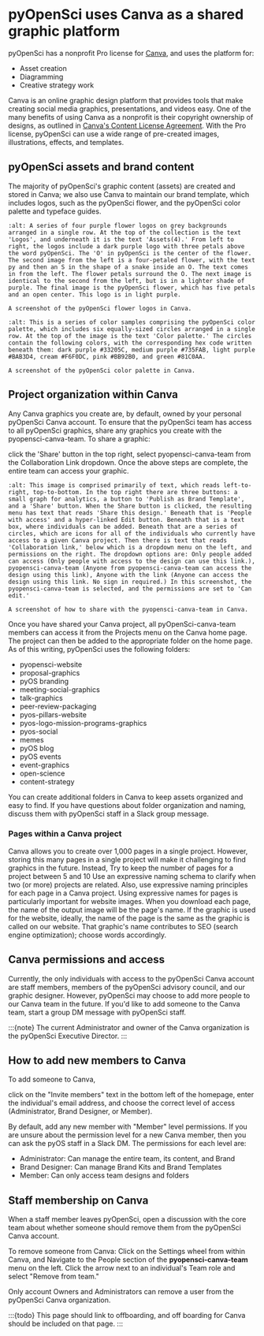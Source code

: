 # pyOpenSci uses Canva as a shared graphic platform

pyOpenSci has a nonprofit Pro license for [Canva](https://www.canva.com/), and uses the platform for:
* Asset creation
* Diagramming
* Creative strategy work

Canva is an online graphic design platform that provides tools that make creating social media graphics, presentations, and videos easy. One of the many benefits of using Canva as a nonprofit is their copyright ownership of designs, as outlined in [Canva's Content License Agreement](https://www.canva.com/policies/content-license-agreement/). With the Pro license, pyOpenSci can use a wide range of pre-created images, illustrations, effects, and templates.

## pyOpenSci assets and brand content

The majority of pyOpenSci's graphic content (assets) are created and stored in Canva; we also use Canva to maintain our brand template, which includes logos, such as the pyOpenSci flower, and the pyOpenSci color palette and typeface guides.

```{figure} /images/canva-images/pyos-flowers.png
:alt: A series of four purple flower logos on grey backgrounds arranged in a single row. At the top of the collection is the text 'Logos', and underneath it is the text 'Assets(4).' From left to right, the logos include a dark purple logo with three petals above the word pyOpenSci. The 'O' in pyOpenSci is the center of the flower. The second image from the left is a four-petaled flower, with the text py and then an S in the shape of a snake inside an O. The text comes in from the left. The flower petals surround the O. The next image is identical to the second from the left, but is in a lighter shade of purple. The final image is the pyOpenSci flower, which has five petals and an open center. This logo is in light purple.

A screenshot of the pyOpenSci flower logos in Canva.
```

```{figure} /images/canva-images/pyos-color-palette.png
:alt: This is a series of color samples comprising the pyOpenSci color palette, which includes six equally-sized circles arranged in a single row. At the top of the image is the text 'Color palette.' The circles contain the following colors, with the corresponding hex code written beneath them: dark purple #33205C, medium purple #735FAB, light purple #BAB3D4, cream #F6F0DC, pink #BB92B0, and green #81C0AA.

A screenshot of the pyOpenSci color palette in Canva.
```

## Project organization within Canva

Any Canva graphics you create are, by default, owned by your personal pyOpenSci Canva account. To ensure that the pyOpenSci team has access to all pyOpenSci graphics,  share any graphics you create with the pyopensci-canva-team. To share a graphic: 

click the 'Share' button in the top right, 
select pyopensci-canva-team from the Collaboration Link dropdown.
Once the above steps are complete, the entire team can access your graphic.

```{figure} /images/canva-images/canva-share.png
:alt: This image is comprised primarily of text, which reads left-to-right, top-to-bottom. In the top right there are three buttons: a small graph for analytics, a button to 'Publish as Brand Template', and a 'Share' button. When the Share button is clicked, the resulting menu has text that reads 'Share this design.' Beneath that is 'People with access' and a hyper-linked Edit button. Beneath that is a text box, where individuals can be added. Beneath that are a series of circles, which are icons for all of the individuals who currently have access to a given Canva project. Then there is text that reads 'Collaboration link,' below which is a dropdown menu on the left, and permissions on the right. The dropdown options are: Only people added can access (Only people with access to the design can use this link.), pyopensci-canva-team (Anyone from pyopensci-canva-team can access the design using this link), Anyone with the link (Anyone can access the design using this link. No sign in required.) In this screenshot, the pyopensci-canva-team is selected, and the permissions are set to 'Can edit.'

A screenshot of how to share with the pyopensci-canva-team in Canva.
```

Once you have shared your Canva project, all pyOpenSci-canva-team members can access it from the Projects menu on the Canva home page. The project can then be added to the appropriate folder on the home page. As of this writing, pyOpenSci uses the following folders:

* pyopensci-website
* proposal-graphics
* pyOS branding
* meeting-social-graphics
* talk-graphics
* peer-review-packaging
* pyos-pillars-website
* pyos-logo-mission-programs-graphics
* pyos-social
* memes
* pyOS blog
* pyOS events
* event-graphics
* open-science
* content-strategy

You can create additional folders in Canva to keep assets organized and easy to find. If you have questions about folder organization and naming, discuss them with pyOpenSci staff in a Slack group message.

### Pages within a Canva project

Canva allows you to create over 1,000 pages in a single project. However, storing this many pages in a single project will make it challenging to find graphics in the future. Instead, 
Try to keep the number of pages for a project between 5 and 10
Use an expressive naming schema to clarify when two (or more) projects are related.
Also, use expressive naming principles for each page in a Canva project. Using expressive names for pages is particularly important for website images. When you download each page, the name of the output image will be the page's name. If the graphic is used for the website, ideally, the name of the page is the same as the graphic is called on our website. That graphic's name contributes to SEO (search engine optimization); choose words accordingly. 

## Canva permissions and access

Currently, the only individuals with access to the pyOpenSci Canva account are staff members, members of the pyOpenSci advisory council, and our graphic designer. However, pyOpenSci may choose to add more people to our Canva team in the future. If you'd like to add someone to the Canva team, start a group DM message with pyOpenSci staff. 

:::{note}
The current Administrator and owner of the Canva organization is the pyOpenSci Executive Director.
:::

## How to add new members to Canva 

To add someone to Canva, 

click on the "Invite members" text in the bottom left of the homepage, 
enter the individual's email address, and 
choose the correct level of access (Administrator, Brand Designer, or Member). 

By default, add any new member with "Member" level permissions. If you are unsure about the permission level for a new Canva member, then you can ask the pyOS staff in a Slack DM. The permissions for each level are:

* Administrator: Can manage the entire team, its content, and Brand
* Brand Designer: Can manage Brand Kits and Brand Templates
* Member: Can only access team designs and folders

## Staff membership on Canva 

When a staff member leaves pyOpenSci, open a discussion with the core team about whether someone should remove them from the pyOpenSci Canva account. 

To remove someone from Canva:
Click on the Settings wheel from within Canva, and 
Navigate to the People section of the **pyopensci-canva-team** menu on the left. 
Click the arrow next to an individual's Team role and select "Remove from team."

Only account Owners and Administrators can remove a user from the pyOpenSci Canva organization.


:::{todo}
This page should link to offboarding, and off boarding for Canva should be included on that page. 
:::
